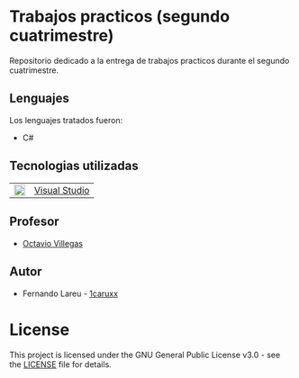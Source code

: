 # Trabajos practicos (segundo cuatrimestre)

Repositorio dedicado a la entrega de trabajos practicos durante el segundo cuatrimestre.

## Lenguajes

Los lenguajes tratados fueron:

* C#

## Tecnologias utilizadas

<table>
    <tbody>
        <tr>
            <td><img src="./Z. img/vs.ico" width="20px" height="20px"/></td>
            <td><a href="https://www.visualstudio.com/es/">Visual Studio</a></td>
        <tr>
    </tbody>
</table>

## Profesor

* [Octavio Villegas](https://github.com/octaviovillegas)

## Autor

* Fernando Lareu - [1caruxx](https://github.com/1caruxx)

# License

This project is licensed under the GNU General Public License v3.0 - see the [LICENSE](https://github.com/1caruxx/tp_laboratorio_2/blob/master/LICENSE) file for details.
